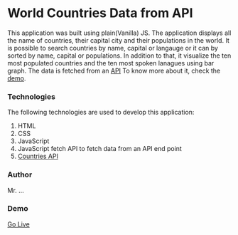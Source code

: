 # World Countries Data from API

This application was built using plain(Vanilla) JS. The application displays all the name of countries, their capital city and their populations in the world. It is possible to search countries by name, capital or langauge or it can by sorted by name, capital or populations. In addition to that, it visualize the ten most populated  countries and the ten most spoken lanagues using bar graph. The data is fetched from an [API](https://restcountries.eu/rest/v2/all) To know more about it, check the [demo](https://asabeneh.github.io/world-countries-data-api/).

### Technologies

The following technologies are used to develop this application:

1. HTML
2. CSS
3. JavaScript
4. JavaScript fetch API  to fetch data from an API end point
5. [Countries API](https://restcountries.eu/rest/v2/all) 
   

### Author
Mr. ...
### Demo
[Go Live](https://asabeneh.github.io/world-countries-data-api/)
